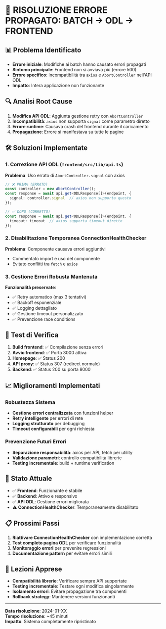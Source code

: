 # 🔧 RISOLUZIONE ERRORE PROPAGATO: BATCH → ODL → FRONTEND

## 📊 Problema Identificato
- **Errore iniziale**: Modifiche ai batch hanno causato errori propagati
- **Sintomo principale**: Frontend non si avviava più (errore 500)
- **Errore specifico**: Incompatibilità tra `axios` e `AbortController` nell'API ODL
- **Impatto**: Intera applicazione non funzionante

## 🔍 Analisi Root Cause
1. **Modifica API ODL**: Aggiunta gestione retry con `AbortController`
2. **Incompatibilità**: `axios` non supporta `signal` come parametro diretto
3. **Errore runtime**: Causava crash del frontend durante il caricamento
4. **Propagazione**: Errore si manifestava su tutte le pagine

## 🛠️ Soluzioni Implementate

### 1. Correzione API ODL (`frontend/src/lib/api.ts`)
**Problema**: Uso errato di `AbortController.signal` con axios
```typescript
// ❌ PRIMA (ERRATO)
const controller = new AbortController();
const response = await api.get<ODLResponse[]>(endpoint, {
  signal: controller.signal  // axios non supporta questo
});

// ✅ DOPO (CORRETTO)
const response = await api.get<ODLResponse[]>(endpoint, {
  timeout: timeout  // axios supporta timeout diretto
});
```

### 2. Disabilitazione Temporanea ConnectionHealthChecker
**Problema**: Componente causava errori aggiuntivi
- Commentato import e uso del componente
- Evitato conflitti tra `fetch` e `axios`

### 3. Gestione Errori Robusta Mantenuta
**Funzionalità preservate**:
- ✅ Retry automatico (max 3 tentativi)
- ✅ Backoff esponenziale
- ✅ Logging dettagliato
- ✅ Gestione timeout personalizzato
- ✅ Prevenzione race conditions

## 🧪 Test di Verifica
1. **Build frontend**: ✅ Compilazione senza errori
2. **Avvio frontend**: ✅ Porta 3000 attiva
3. **Homepage**: ✅ Status 200
4. **API proxy**: ✅ Status 307 (redirect normale)
5. **Backend**: ✅ Status 200 su porta 8000

## 📈 Miglioramenti Implementati

### Robustezza Sistema
- **Gestione errori centralizzata** con funzioni helper
- **Retry intelligente** per errori di rete
- **Logging strutturato** per debugging
- **Timeout configurabili** per ogni richiesta

### Prevenzione Futuri Errori
- **Separazione responsabilità**: axios per API, fetch per utility
- **Validazione parametri**: controllo compatibilità librerie
- **Testing incrementale**: build + runtime verification

## 🔄 Stato Attuale
- ✅ **Frontend**: Funzionante e stabile
- ✅ **Backend**: Attivo e responsivo  
- ✅ **API ODL**: Gestione errori migliorata
- ⚠️ **ConnectionHealthChecker**: Temporaneamente disabilitato

## 📋 Prossimi Passi
1. **Riattivare ConnectionHealthChecker** con implementazione corretta
2. **Test completo pagina ODL** per verificare funzionalità
3. **Monitoraggio errori** per prevenire regressioni
4. **Documentazione pattern** per evitare errori simili

## 🎯 Lezioni Apprese
- **Compatibilità librerie**: Verificare sempre API supportate
- **Testing incrementale**: Testare ogni modifica singolarmente  
- **Isolamento errori**: Evitare propagazione tra componenti
- **Rollback strategy**: Mantenere versioni funzionanti

---
**Data risoluzione**: 2024-01-XX  
**Tempo risoluzione**: ~45 minuti  
**Impatto**: Sistema completamente ripristinato 